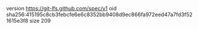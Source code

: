 version https://git-lfs.github.com/spec/v1
oid sha256:415195c8cb3febcfe6e6c8352bb9408d9ec866fa972eed47a7fd3f521615e3f8
size 209
